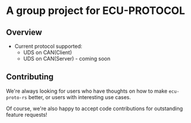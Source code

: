 # A group project for ECU-PROTOCOL

## Overview
  - Current protocol supported:
    * UDS on CAN(Client)
    * UDS on CAN(Server) - coming soon

## Contributing

We're always looking for users who have thoughts on how to make `ecu-proto-rs` better, or users with
interesting use cases.

Of course, we're also happy to accept code contributions for outstanding feature requests!
